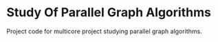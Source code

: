 # Study Of Parallel Graph Algorithms
Project code for multicore project studying parallel graph algorithms.

